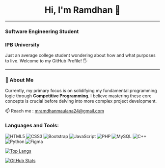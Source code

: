 
<h1 align="center">Hi, I'm Ramdhan 👋</h1>
<hr>

### Software Engineering Student 
### IPB University

Just an average college student wondering about how and what purposes to live. Welcome to my GitHub Profile! 🖐️

---

### 🚀 About Me

Currently, my primary focus is on solidifying my fundamental programming logic through **Competitive Programming**. I believe mastering these core concepts is crucial before delving into more complex project development.

📫 Reach me : mramdhanmaulana24@gmail.com

### Languages and Tools:

<p align="left">
  <img src="https://img.shields.io/badge/-HTML5-E34F26?style=flat&logo=html5&logoColor=white" alt="HTML5" />
  <img src="https://img.shields.io/badge/-CSS3-1572B6?style=flat&logo=css3&logoColor=white" alt="CSS3" />
  <img src="https://img.shields.io/badge/-Bootstrap-563D7C?style=flat&logo=bootstrap&logoColor=white" alt="Bootstrap" />
  <img src="https://img.shields.io/badge/-JavaScript-F7DF1E?style=flat&logo=javascript&logoColor=black" alt="JavaScript" />
  <img src="https://img.shields.io/badge/-PHP-777BB4?style=flat&logo=php&logoColor=white" alt="PHP" />
  <img src="https://img.shields.io/badge/-MySQL-4479A1?style=flat&logo=mysql&logoColor=white" alt="MySQL" />
  <img src="https://img.shields.io/badge/-C%2B%2B-00599C?style=flat&logo=c%2B%2B&logoColor=white" alt="C++" />
  <img src="https://img.shields.io/badge/-Python-3776AB?style=flat&logo=python&logoColor=white" alt="Python" />
  <img src="https://img.shields.io/badge/-Figma-F24E1E?style=flat&logo=figma&logoColor=white" alt="Figma" />
</p>

[![Top Langs](https://github-readme-stats.vercel.app/api/top-langs/?username=Ram24-L&layout=compact&theme=radical)](https://github.com/[Ram24-L])

[![GitHub Stats](https://github-readme-stats.vercel.app/api?username=Ram24-L&show_icons=true&theme=radical)](https://github.com/Ram24-L)